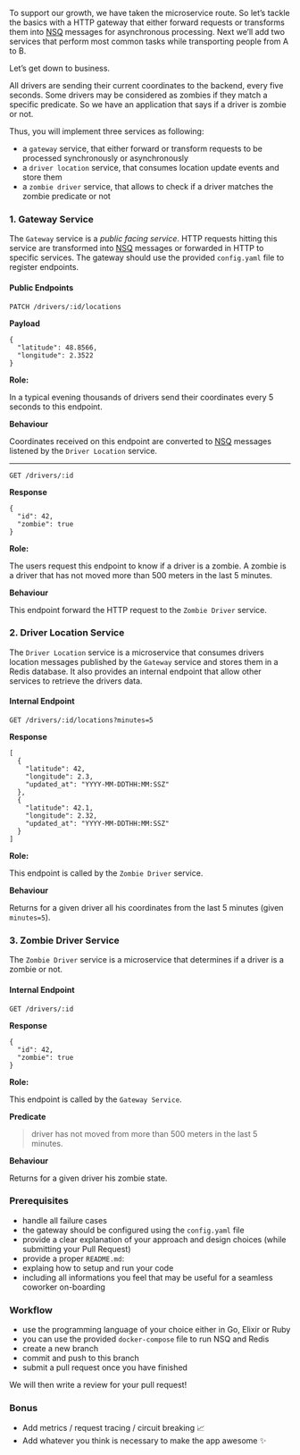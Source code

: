 To support our growth, we have taken the microservice route. So let’s tackle the basics with a HTTP gateway that either forward requests or transforms them into [NSQ](https://github.com/nsqio/nsq) messages for asynchronous processing. Next we’ll add two services that perform most common tasks while transporting people from A to B.

Let’s get down to business.

All drivers are sending their current coordinates to the backend, every five seconds. Some drivers may be considered as zombies if they match a specific predicate. So we have an application that says if a driver is zombie or not.

Thus, you will implement three services as following:

- a `gateway` service, that either forward or transform requests to be processed synchronously or asynchronously
- a `driver location` service, that consumes location update events and store them
- a `zombie driver` service, that allows to check if a driver matches the zombie predicate or not

### 1. Gateway Service
The `Gateway` service is a _public facing service_.
HTTP requests hitting this service are transformed into [NSQ](https://github.com/nsqio/nsq) messages or forwarded in HTTP to specific services.
The gateway should use the provided `config.yaml` file to register endpoints.

#### Public Endpoints

`PATCH /drivers/:id/locations`

**Payload**

```
{
  "latitude": 48.8566,
  "longitude": 2.3522
}
```

**Role:**

In a typical evening thousands of drivers send their coordinates every 5 seconds to this endpoint.

**Behaviour**

Coordinates received on this endpoint are converted to [NSQ](https://github.com/nsqio/nsq) messages listened by the `Driver Location` service.

---

`GET /drivers/:id`

**Response**

```
{
  "id": 42,
  "zombie": true
}
```

**Role:**

The users request this endpoint to know if a driver is a zombie.
A zombie is a driver that has not moved more than 500 meters in the last 5 minutes.

**Behaviour**

This endpoint forward the HTTP request to the `Zombie Driver` service.

### 2. Driver Location Service
The `Driver Location` service is a microservice that consumes drivers location messages published by the `Gateway` service and stores them in a Redis database.
It also provides an internal endpoint that allow other services to retrieve the drivers data.

#### Internal Endpoint

`GET /drivers/:id/locations?minutes=5`

**Response**

```
[
  {
    "latitude": 42,
    "longitude": 2.3,
    "updated_at": "YYYY-MM-DDTHH:MM:SSZ"
  },
  {
    "latitude": 42.1,
    "longitude": 2.32,
    "updated_at": "YYYY-MM-DDTHH:MM:SSZ"
  }
]
```

**Role:**

This endpoint is called by the `Zombie Driver` service.

**Behaviour**

Returns for a given driver all his coordinates from the last 5 minutes (given `minutes=5`).


### 3. Zombie Driver Service
The `Zombie Driver` service is a microservice that determines if a driver is a zombie or not.

#### Internal Endpoint

`GET /drivers/:id`

**Response**

```
{
  "id": 42,
  "zombie": true
}
```

**Role:**

This endpoint is called by the `Gateway Service`.

**Predicate**

> driver has not moved from more than 500 meters in the last 5 minutes.

**Behaviour**

Returns for a given driver his zombie state.


### Prerequisites
- handle all failure cases
- the gateway should be configured using the `config.yaml` file
- provide a clear explanation of your approach and design choices (while submitting your Pull Request)
- provide a proper `README.md`:<br/>
- explaing how to setup and run your code<br/>
- including all informations you feel that may be useful for a seamless coworker on-boarding

### Workflow
- use the programming language of your choice either in Go, Elixir or Ruby
- you can use the provided `docker-compose` file to run NSQ and Redis
- create a new branch
- commit and push to this branch
- submit a pull request once you have finished

We will then write a review for your pull request!

### Bonus

- Add metrics / request tracing / circuit breaking 📈
- Add whatever you think is necessary to make the app awesome ✨
